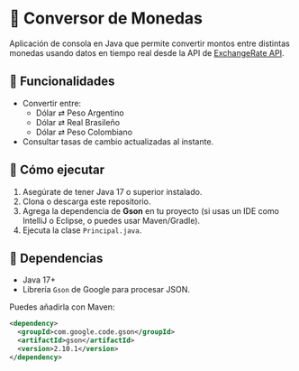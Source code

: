 # 💱 Conversor de Monedas

Aplicación de consola en Java que permite convertir montos entre distintas monedas usando datos en tiempo real desde la API de [ExchangeRate API](https://www.exchangerate-api.com/).

## 📌 Funcionalidades

- Convertir entre:
  - Dólar ⇄ Peso Argentino
  - Dólar ⇄ Real Brasileño
  - Dólar ⇄ Peso Colombiano
- Consultar tasas de cambio actualizadas al instante.

## 🚀 Cómo ejecutar

1. Asegúrate de tener Java 17 o superior instalado.
2. Clona o descarga este repositorio.
3. Agrega la dependencia de **Gson** en tu proyecto (si usas un IDE como IntelliJ o Eclipse, o puedes usar Maven/Gradle).
4. Ejecuta la clase `Principal.java`.

## 🔧 Dependencias

- Java 17+
- Librería `Gson` de Google para procesar JSON.

Puedes añadirla con Maven:
```xml
<dependency>
  <groupId>com.google.code.gson</groupId>
  <artifactId>gson</artifactId>
  <version>2.10.1</version>
</dependency>
